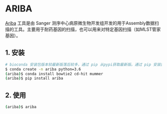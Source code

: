 # ARIBA

[Ariba](https://github.com/sanger-pathogens/ariba) 工具是由 Sanger 测序中心病原微生物开发组开发的用于Assembly数据扫描的工具。主要用于耐药基因的扫描，也可以用来对特定基因扫描（如MLST管家基因）。

## 1. 安装

```bash
# bioconda 安装包版本较最新版落后较多，通过 pip 从pypi获取最新版。通过 pip 安装就要手动安装依赖软件，这里还是以 conda 安装为例。
$ conda create -n ariba python=3.6
(ariba)$ conda install bowtie2 cd-hit mummer
(ariba)$ pip install ariba
```

## 2. 使用

```bash
(ariba)$ ariba
```
